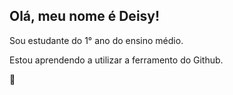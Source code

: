 ## Olá, meu nome é Deisy!

Sou estudante do 1° ano do ensino médio.

Estou aprendendo a utilizar a ferramento do Github.

💚 
